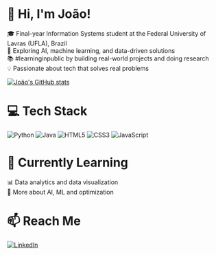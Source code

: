 # 👋 Hi, I'm João!

🎓 Final-year Information Systems student at the Federal University of Lavras (UFLA), Brazil<br/>
🤖 Exploring AI, machine learning, and data-driven solutions<br/>
📚 #learninginpublic by building real-world projects and doing research<br/>
💡 Passionate about tech that solves real problems<br/>

<!-- GitHub stats from https://github.com/anuraghazra/github-readme-stats -->
[![João's GitHub stats](https://github-readme-stats.vercel.app/api?username=joaoadn)](https://github.com/joaoadn/github-readme-stats)<br/>

# 💻 Tech Stack
<!-- Badges from https://github.com/Ileriayo/markdown-badges -->
![Python](https://img.shields.io/badge/python-3670A0?style=for-the-badge&logo=python&logoColor=ffdd54)
![Java](https://img.shields.io/badge/Java-ED8B00?style=for-the-badge&logo=openjdk&logoColor=white)
![HTML5](https://img.shields.io/badge/html5-%23E34F26.svg?style=for-the-badge&logo=html5&logoColor=white)
![CSS3](https://img.shields.io/badge/css3-%231572B6.svg?style=for-the-badge&logo=css3&logoColor=white)
![JavaScript](https://img.shields.io/badge/javascript-%23323330.svg?style=for-the-badge&logo=javascript&logoColor=%23F7DF1E)<br/>


# 🌱 Currently Learning

📊 Data analytics and data visualization<br/>
🧠 More about AI, ML and optimization<br/>

# 📫 Reach Me
[![LinkedIn](https://img.shields.io/badge/-LinkedIn-blue?style=for-the-badge&logo=linkedin)](https://www.linkedin.com/in/joaoadn/)








